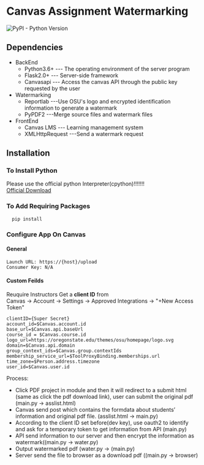 # Canvas Assignment Watermarking
![PyPI - Python Version](https://img.shields.io/pypi/pyversions/canvasapi?style=for-the-badge)

## Dependencies
  * BackEnd
    * Python3.6+ --- The operating environment of the server program
    * Flask2.0+  --- Server-side framework
    * Canvasapi --- Access the canvas API through the public key requested by the user
  * Watermarking
    *  Reportlab ---Use OSU's logo and encrypted identification information to generate a watermark
    *  PyPDF2 ---Merge source files and watermark files
  * FrontEnd
    * Canvas LMS --- Learning management system
    * XMLHttpRequest ---Send a watermark request
## Installation
### To Install Python
Please use the official python Interpreter(cpython)!!!!!!! <br>
[Official Download](https://www.python.org/downloads/)
### To Add Requiring Packages
```
  pip install
```
### Configure App On Canvas
#### General
```
Launch URL: https://{host}/upload
Consumer Key: N/A
```
#### Custom Feilds
Reuquire Instructors Get a <b>client ID</b> from <br>Canvas -> Account -> Settings -> Approved Integrations -> "+New Access Token"
```
clientID={Super Secret}
account_id=$Canvas.account.id
base_url=$Canvas.api.baseUrl
course_id = $Canvas.course.id
logo_url=https://oregonstate.edu/themes/osu/homepage/logo.svg
domain=$Canvas.api.domain
group_context_ids=$Canvas.group.contextIds
membership_service_url=$ToolProxyBinding.memberships.url
time_zone=$Person.address.timezone
user_id=$Canvas.user.id

```

Process: 
- Click PDF project in module and then it will redirect to a submit html (same as click the pdf download link), user can submit the original pdf (main.py → asslist.html)
- Canvas send post which contains the formdata about students’ information and original pdf file.  (asslist.html → main.py)
- According to the client ID set before(dev key), use oauth2 to identify and ask for a temporary token to get information from API (main.py)
- API send information to our server and then encrypt the information as watermark((main.py → water.py)
- Output watermarked pdf (water.py -> (main.py) 
- Server send the file to browser as a download pdf ((main.py -> browser)


